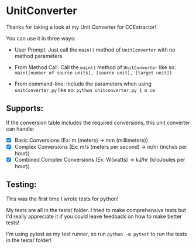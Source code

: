 # UnitConverter

Thanks for taking a look at my Unit Converter for CCExtractor!

You can use it in three ways:

- User Prompt: Just call the `main()` method of `UnitConverter` with no method parameters

- From Method Call: Call the `main()` method of `UnitConverter` like so: `main([number of source units], [source unit], [target unit])`

- From command-line: Include the parameters when using `unitConverter.py` like so: `python unitconverter.py 1 m cm`

## Supports:

If the conversion table includes the required conversions, this unit converter can handle:

- [x] Basic Conversions (Ex: m (meters) -> mm (millimeters))
- [x] Complex Conversions (Ex: m/s (meters per second) -> in/hr (inches per hour))
- [x] Combined Complex Conversions (Ex: W(watts) -> kJ/hr (kiloJoules per hour))

## Testing:

This was the first time I wrote tests for python!

My tests are all in the tests/ folder. I tried to make comprehensive tests but I'd really appreciate it if you could leave feedback on how to make better tests!

I'm using pytest as my test runner, so run `python -m pytest` to run the tests in the tests/ folder!